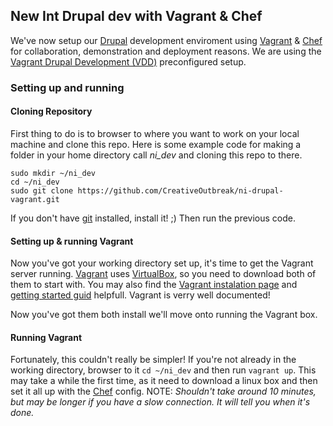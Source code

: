 ## New Int Drupal dev with Vagrant & Chef
We've now setup our [Drupal][2] development enviroment using [Vagrant][1] & [Chef][3] for collaboration, demonstration and deployment reasons. We are using the [Vagrant Drupal Development (VDD)][9] preconfigured setup.
### Setting up and running
#### Cloning Repository
First thing to do is to browser to where you want to work on your local machine and clone this repo. Here is some example code for making a folder in your home directory call *ni_dev* and cloning this repo to there.
```shell
sudo mkdir ~/ni_dev
cd ~/ni_dev
sudo git clone https://github.com/CreativeOutbreak/ni-drupal-vagrant.git
```
If you don't have [git][4] installed, install it! ;)
Then run the previous code.
#### Setting up & running Vagrant
Now you've got your working directory set up, it's time to get the Vagrant server running.
[Vagrant][6] uses [VirtualBox][5], so you need to download both of them to start with.
You may also find the [Vagrant instalation page][7] and [getting started guid][8] helpfull.  Vagrant is verry well documented!

Now you've got them both install we'll move onto running the Vagrant box.

#### Running Vagrant
Fortunately, this couldn't really be simpler!  If you're not already in the working directory, browser to it `cd ~/ni_dev` and then run `vagrant up`. This may take a while the first time, as it need to download a linux box and then set it all up with the [Chef][3] config.
NOTE: *Shouldn't take around 10 minutes, but may be longer if you have a slow connection.  It will tell you when it's done.*

[1]: http://www.vagrantup.com/      "Vagrant - Main site"
[2]: https://www.drupal.org/       "Dupal - Main site"
[3]: http://www.getchef.com/         "Chef - Main site"
[4]: http://git-scm.com/            "Git - Main site"
[5]: https://www.virtualbox.org/wiki/Downloads      "VirtualBox - Download page"
[6]: http://www.vagrantup.com/downloads.html        "Vagrant - Dowload page"
[7]: http://docs.vagrantup.com/v2/installation/index.html       "Vagrant - Install page"
[8]: http://docs.vagrantup.com/v2/getting-started/index.html    "Vagrant - Getting started"
[9]: https://www.drupal.org/node/2008758                        "VDD - Documentation"
